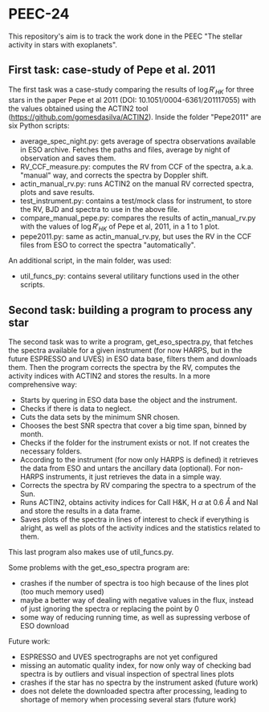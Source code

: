 # PEEC-24

This repository's aim is to track the work done in the PEEC "The stellar activity in stars with exoplanets".

## First task: case-study of Pepe et al. 2011

The first task was a case-study comparing the results of $\log R'_{HK}$ for three stars in the paper Pepe et al 2011 (DOI: 10.1051/0004-6361/201117055) with the values obtained using the ACTIN2 tool (https://github.com/gomesdasilva/ACTIN2). Inside the folder "Pepe2011" are six Python scripts:

- average_spec_night.py: gets average of spectra observations available in ESO archive. Fetches the paths and files, average by night of observation and saves them.
- RV_CCF_measure.py: computes the RV from CCF of the spectra, a.k.a. "manual" way, and corrects the spectra by Doppler shift.
- actin_manual_rv.py: runs ACTIN2 on the manual RV corrected spectra, plots and save results.
- test_instrument.py: contains a test/mock class for instrument, to store the RV, BJD and spectra to use in the above file.
- compare_manual_pepe.py: compares the results of actin_manual_rv.py with the values of $\log R'_{HK}$ of Pepe et al, 2011, in a 1 to 1 plot.
- pepe2011.py: same as actin_manual_rv.py, but uses the RV in the CCF files from ESO to correct the spectra "automatically".

An additional script, in the main folder, was used:

- util_funcs_py: contains several utilitary functions used in the other scripts.

## Second task: building a program to process any star

The second task was to write a program, get_eso_spectra.py, that fetches the spectra available for a given instrument (for now HARPS, but in the future ESPRESSO and UVES) in ESO data base, filters them and downloads them. Then the program corrects the spectra by the RV, computes the activity indices with ACTIN2 and stores the results. In a more comprehensive way:

- Starts by quering in ESO data base the object and the instrument.
- Checks if there is data to neglect.
- Cuts the data sets by the minimum SNR chosen.
- Chooses the best SNR spectra that cover a big time span, binned by month.
- Checks if the folder for the instrument exists or not. If not creates the necessary folders.
- According to the instrument (for now only HARPS is defined) it retrieves the data from ESO and untars the ancillary data (optional). For non-HARPS instruments, it just retrieves the data in a simple way.
- Corrects the spectra by RV comparing the spectra to a spectrum of the Sun.
- Runs ACTIN2, obtains activity indices for CaII H\&K, H $\alpha$ at 0.6 $\mathring A$ and NaI and store the results in a data frame.
- Saves plots of the spectra in lines of interest to check if everything is alright, as well as plots of the activity indices and the statistics related to them.

This last program also makes use of util_funcs.py.

Some problems with the get_eso_spectra program are:

- crashes if the number of spectra is too high because of the lines plot (too much memory used)
- maybe a better way of dealing with negative values in the flux, instead of just ignoring the spectra or replacing the point by 0
- some way of reducing running time, as well as supressing verbose of ESO download

Future work:

- ESPRESSO and UVES spectrographs are not yet configured
- missing an automatic quality index, for now only way of checking bad spectra is by outliers and visual inspection of spectral lines plots
- crashes if the star has no spectra by the instrument asked (future work)
- does not delete the downloaded spectra after processing, leading to shortage of memory when processing several stars (future work)

